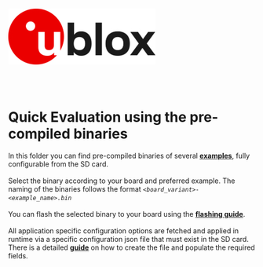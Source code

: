 ![u-blox](./../../media/shared/logos/ublox_logo.jpg)

<br>
<br>

# Quick Evaluation using the pre-compiled binaries

In this folder you can find pre-compiled binaries of several **[examples](./../../examples/)**, fully configurable from the SD card.<br><br>
Select the binary according to your board and preferred example. The naming of the binaries follows the format *`<board_variant>-<example_name>.bin`* <br><br>
You can flash the selected binary to your board using the **[flashing guide](./../../docs/README_flashing_guide.md)**.<br><br>
All application specific configuration options are fetched and applied in runtime via a specific configuration json file that must exist in the SD card. There is a detailed **[guide](./../../docs/README_xplr_config_file.md)** on how to create the file and populate the required fields.<br><br>